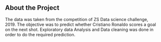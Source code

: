 ## About the Project

The data was taken from the competition of ZS Data science challenge, 2019.
The objective was to predict whether Cristiano Ronaldo scores a goal on the next shot. Exploratory data Analysis and Data cleaning was
done in order to do the required prediction.
